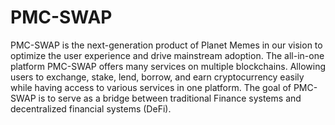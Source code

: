 # PMC-SWAP

PMC-SWAP is the next-generation product of Planet Memes in our vision to optimize the user experience and drive mainstream adoption. The all-in-one platform PMC-SWAP offers many services on multiple blockchains. Allowing users to exchange, stake, lend, borrow, and earn cryptocurrency easily while having access to various services in one platform. The goal of PMC-SWAP is to serve as a bridge between traditional Finance systems and decentralized financial systems (DeFi).
